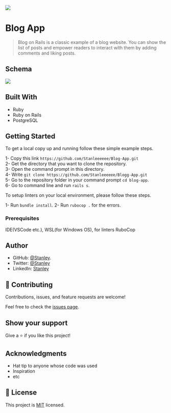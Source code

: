 ![](https://img.shields.io/badge/Microverse-blueviolet)

# Blog App

> Blog on Rails is a classic example of a blog website. You can show the list of posts and empower readers to interact with them by adding comments and liking posts.

## Schema
![](https://github.com/microverseinc/curriculum-rails/blob/main/blog-app/images/blog_app_erd.png)

## Built With

- Ruby
- Ruby on Rails
- PostgreSQL

## Getting Started

To get a local copy up and running follow these simple example steps.

1- Copy this link `https://github.com/Stanleeeeee/Blog-App.git` <br>
2- Get the directory that you want to clone the repository. <br>
3- Open the command prompt in this directory. <br>
4- Write `git clone https://github.com/Stanleeeeee/Blogg-App.git` <br>
5- Go to the repository folder in your command prompt `cd blog-app`. <br>
6- Go to command line and run `rails s`.

To setup linters on your local environment, please follow these steps.

1- Run `bundle install`.
2- Run `rubocop .` for the errors.

### Prerequisites

IDE(VSCode etc.), WSL(for Windows OS), for linters RuboCop


## Author

- GitHub: [@Stanley](https://github.com/Stanleeeeee).
- Twitter: [@Stanley](https://twitter.com/Stanmega89)
- LinkedIn: [Stanley](https://www.linkedin.com/in/stanley-ezeoke/)

## 🤝 Contributing

Contributions, issues, and feature requests are welcome!

Feel free to check the [issues page](../../issues/).

## Show your support

Give a ⭐️ if you like this project!

## Acknowledgments

- Hat tip to anyone whose code was used
- Inspiration
- etc

## 📝 License

This project is [MIT](./MIT.md) licensed.
